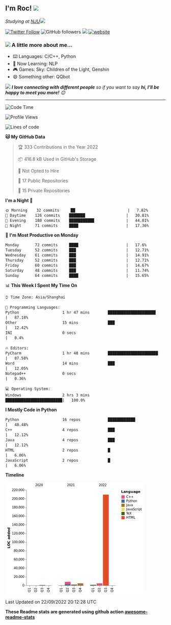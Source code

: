 <!-- <img align='right' src="https://media.giphy.com/media/M9gbBd9nbDrOTu1Mqx/giphy.gif" width="230"> -->
<h2>I'm Roc! <img src="https://media.giphy.com/media/12oufCB0MyZ1Go/giphy.gif" width="50"></h2>
<p><em>Studying at <a href="http://www.nju.edu.cn">NJU</a><img src="https://media.giphy.com/media/WUlplcMpOCEmTGBtBW/giphy.gif" width="50"> 
</em></p>

[![Twitter Follow](https://img.shields.io/twitter/follow/Roc78862980?label=Follow)](https://twitter.com/intent/follow?screen_name=Roc78862980)
![GitHub followers](https://img.shields.io/github/followers/roc136?label=Follow&style=social)
![](https://visitor-badge.glitch.me/badge?page_id=Roc136.Roc136)
[![website](https://img.shields.io/badge/Website-46a2f1.svg?&style=flat-square&logo=Google-Chrome&logoColor=white&link=https://blog.roc136.top)](https://blog.roc136.top)
<!-- ![Waka Readme](https://github.com/anmol098/anmol098/workflows/Waka%20Readme/badge.svg) -->
<!-- [![Linkedin: anmol](https://img.shields.io/badge/-anmol-blue?style=flat-square&logo=Linkedin&logoColor=white&link=https://www.linkedin.com/in/anmol-p-singh/)](https://www.linkedin.com/in/anmol-p-singh/) -->

### <img src="https://media.giphy.com/media/VgCDAzcKvsR6OM0uWg/giphy.gif" width="50"> A little more about me...  

- ⌨️ Languages: C/C++, Python
- 🌱 Now Learning: NLP
- 🎮 Games: Sky: Children of the Light, Genshin
- 😄 Something other: QQbot

<img src="https://media.giphy.com/media/LnQjpWaON8nhr21vNW/giphy.gif" width="60"> <em><b>I love connecting with different people</b> so if you want to say <b>hi, I'll be happy to meet you more!</b> 😊</em>

---
<!--START_SECTION:waka-->
![Code Time](http://img.shields.io/badge/Code%20Time-1%2C182%20hrs%2025%20mins-blue)

![Profile Views](http://img.shields.io/badge/Profile%20Views-0-blue)

![Lines of code](https://img.shields.io/badge/From%20Hello%20World%20I%27ve%20Written-232%20Thousand%20lines%20of%20code-blue)

**🐱 My GitHub Data** 

> 🏆 333 Contributions in the Year 2022
 > 
> 📦 416.8 kB Used in GitHub's Storage 
 > 
> 🚫 Not Opted to Hire
 > 
> 📜 17 Public Repositories 
 > 
> 🔑 15 Private Repositories  
 > 
**I'm a Night 🦉** 

```text
🌞 Morning    32 commits     ██                       |   7.82% 
🌆 Daytime    126 commits    ███████                  |   30.81% 
🌃 Evening    180 commits    ███████████              |   44.01% 
🌙 Night      71 commits     ████                     |   17.36%

```
📅 **I'm Most Productive on Monday** 

```text
Monday       72 commits     ████                     |   17.6% 
Tuesday      52 commits     ███                      |   12.71% 
Wednesday    61 commits     ███                      |   14.91% 
Thursday     52 commits     ███                      |   12.71% 
Friday       60 commits     ███                      |   14.67% 
Saturday     48 commits     ███                      |   11.74% 
Sunday       64 commits     ████                     |   15.65%

```


📊 **This Week I Spent My Time On** 

```text
⌚︎ Time Zone: Asia/Shanghai

💬 Programming Languages: 
Python                   1 hr 47 mins        █████████████████████    |   87.18% 
Other                    15 mins             ███                      |   12.42% 
INI                      0 secs                                       |   0.4%

🔥 Editors: 
PyCharm                  1 hr 48 mins        ██████████████████████   |   87.58% 
Word                     14 mins             ███                      |   12.05% 
Notepad++                0 secs                                       |   0.36%

💻 Operating System: 
Windows                  2 hrs 3 mins        █████████████████████████|   100.0%

```

**I Mostly Code in Python** 

```text
Python                   16 repos            ████████████             |   48.48% 
C++                      4 repos             ███                      |   12.12% 
Java                     4 repos             ███                      |   12.12% 
HTML                     2 repos             █                        |   6.06% 
JavaScript               2 repos             █                        |   6.06%

```


**Timeline**

![Chart not found](https://raw.githubusercontent.com/Roc136/Roc136/master/charts/bar_graph.png) 


 Last Updated on 22/09/2022 20:12:28 UTC
<!--END_SECTION:waka-->

**These Readme stats are generated using github action [awesome-readme-stats](https://github.com/Roc136/waka-readme-stats)**
